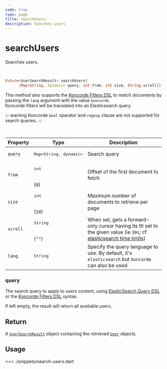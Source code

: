 ```yaml
---
code: true
type: page
title: searchUsers
description: Searches users
---
```


# searchUsers

Searches users.

<br />

```dart
Future<UserSearchResult> searchUsers(
      {Map<String, dynamic> query, int from, int size, String scroll})
```

<SinceBadge version="change-me"/>

This method also supports the [Koncorde Filters DSL](/core/2/guides/cookbooks/realtime-api) to match documents by passing the `lang` argument with the value `koncorde`.  
Koncorde filters will be translated into an Elasticsearch query.  

::: warning
Koncorde `bool` operator and `regexp` clause are not supported for search queries.
:::

<br />

| Property | Type | Description |
|--- |--- |--- |
| `query` | <pre>Map<String, dynamic></pre> | Search query |
| `from`     | <pre>int</pre><br/>(`0`)     | Offset of the first document to fetch            |
| `size`     | <pre>int</pre><br/>(`10`)    | Maximum number of documents to retrieve per page |
| `scroll`   | <pre>String</pre><br/>(`""`)    | When set, gets a forward-only cursor having its ttl set to the given value (ie `30s`; cf [elasticsearch time limits](https://www.elastic.co/guide/en/elasticsearch/reference/7.3/common-options.html#time-units)) |
| `lang`     | <pre>String</pre>               | Specify the query language to use. By default, it's `elasticsearch` but `koncorde` can also be used. <SinceBadge version="change-me"/> |

### query

The search query to apply to users content, using [ElasticSearch Query DSL](https://www.elastic.co/guide/en/elasticsearch/reference/7.4/query-dsl.html) or the [Koncorde Filters DSL](/core/2/guides/cookbooks/realtime-api) syntax.

If left empty, the result will return all available users.

## Return

A [`UserSearchResult`](sdk/dart/2/core-classes/search-result) object containing the retrieved [`User`](/sdk/dart/2/core-classes/user) objects.

## Usage

<<< ./snippets/search-users.dart

